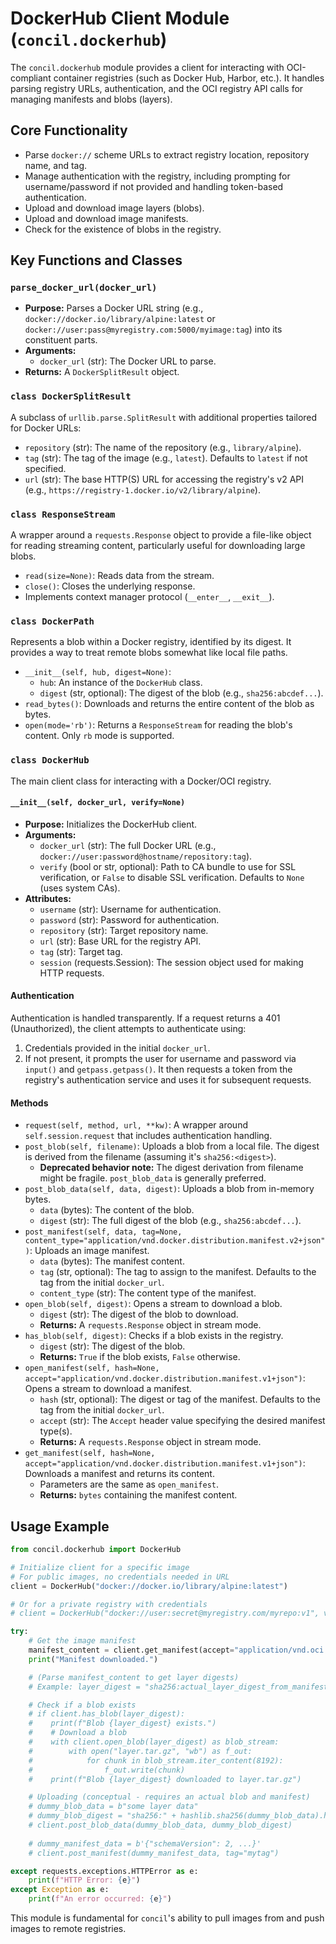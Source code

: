 # DockerHub Client Module (`concil.dockerhub`)

The `concil.dockerhub` module provides a client for interacting with OCI-compliant container registries (such as Docker Hub, Harbor, etc.). It handles parsing registry URLs, authentication, and the OCI registry API calls for managing manifests and blobs (layers).

## Core Functionality

- Parse `docker://` scheme URLs to extract registry location, repository name, and tag.
- Manage authentication with the registry, including prompting for username/password if not provided and handling token-based authentication.
- Upload and download image layers (blobs).
- Upload and download image manifests.
- Check for the existence of blobs in the registry.

## Key Functions and Classes

### `parse_docker_url(docker_url)`

- **Purpose:** Parses a Docker URL string (e.g., `docker://docker.io/library/alpine:latest` or `docker://user:pass@myregistry.com:5000/myimage:tag`) into its constituent parts.
- **Arguments:**
    - `docker_url` (str): The Docker URL to parse.
- **Returns:** A `DockerSplitResult` object.

### `class DockerSplitResult`

A subclass of `urllib.parse.SplitResult` with additional properties tailored for Docker URLs:

- `repository` (str): The name of the repository (e.g., `library/alpine`).
- `tag` (str): The tag of the image (e.g., `latest`). Defaults to `latest` if not specified.
- `url` (str): The base HTTP(S) URL for accessing the registry's v2 API (e.g., `https://registry-1.docker.io/v2/library/alpine`).

### `class ResponseStream`

A wrapper around a `requests.Response` object to provide a file-like object for reading streaming content, particularly useful for downloading large blobs.

- `read(size=None)`: Reads data from the stream.
- `close()`: Closes the underlying response.
- Implements context manager protocol (`__enter__`, `__exit__`).

### `class DockerPath`

Represents a blob within a Docker registry, identified by its digest. It provides a way to treat remote blobs somewhat like local file paths.

- `__init__(self, hub, digest=None)`:
    - `hub`: An instance of the `DockerHub` class.
    - `digest` (str, optional): The digest of the blob (e.g., `sha256:abcdef...`).
- `read_bytes()`: Downloads and returns the entire content of the blob as bytes.
- `open(mode='rb')`: Returns a `ResponseStream` for reading the blob's content. Only `rb` mode is supported.

### `class DockerHub`

The main client class for interacting with a Docker/OCI registry.

#### `__init__(self, docker_url, verify=None)`

- **Purpose:** Initializes the DockerHub client.
- **Arguments:**
    - `docker_url` (str): The full Docker URL (e.g., `docker://user:password@hostname/repository:tag`).
    - `verify` (bool or str, optional): Path to CA bundle to use for SSL verification, or `False` to disable SSL verification. Defaults to `None` (uses system CAs).
- **Attributes:**
    - `username` (str): Username for authentication.
    - `password` (str): Password for authentication.
    - `repository` (str): Target repository name.
    - `url` (str): Base URL for the registry API.
    - `tag` (str): Target tag.
    - `session` (requests.Session): The session object used for making HTTP requests.

#### Authentication

Authentication is handled transparently. If a request returns a 401 (Unauthorized), the client attempts to authenticate using:
1. Credentials provided in the initial `docker_url`.
2. If not present, it prompts the user for username and password via `input()` and `getpass.getpass()`.
It then requests a token from the registry's authentication service and uses it for subsequent requests.

#### Methods

- `request(self, method, url, **kw)`: A wrapper around `self.session.request` that includes authentication handling.
- `post_blob(self, filename)`: Uploads a blob from a local file. The digest is derived from the filename (assuming it's `sha256:<digest>`).
    - **Deprecated behavior note:** The digest derivation from filename might be fragile. `post_blob_data` is generally preferred.
- `post_blob_data(self, data, digest)`: Uploads a blob from in-memory bytes.
    - `data` (bytes): The content of the blob.
    - `digest` (str): The full digest of the blob (e.g., `sha256:abcdef...`).
- `post_manifest(self, data, tag=None, content_type="application/vnd.docker.distribution.manifest.v2+json")`: Uploads an image manifest.
    - `data` (bytes): The manifest content.
    - `tag` (str, optional): The tag to assign to the manifest. Defaults to the tag from the initial `docker_url`.
    - `content_type` (str): The content type of the manifest.
- `open_blob(self, digest)`: Opens a stream to download a blob.
    - `digest` (str): The digest of the blob to download.
    - **Returns:** A `requests.Response` object in stream mode.
- `has_blob(self, digest)`: Checks if a blob exists in the registry.
    - `digest` (str): The digest of the blob.
    - **Returns:** `True` if the blob exists, `False` otherwise.
- `open_manifest(self, hash=None, accept="application/vnd.docker.distribution.manifest.v1+json")`: Opens a stream to download a manifest.
    - `hash` (str, optional): The digest or tag of the manifest. Defaults to the tag from the initial `docker_url`.
    - `accept` (str): The `Accept` header value specifying the desired manifest type(s).
    - **Returns:** A `requests.Response` object in stream mode.
- `get_manifest(self, hash=None, accept="application/vnd.docker.distribution.manifest.v1+json")`: Downloads a manifest and returns its content.
    - Parameters are the same as `open_manifest`.
    - **Returns:** `bytes` containing the manifest content.

## Usage Example

```python
from concil.dockerhub import DockerHub

# Initialize client for a specific image
# For public images, no credentials needed in URL
client = DockerHub("docker://docker.io/library/alpine:latest")

# Or for a private registry with credentials
# client = DockerHub("docker://user:secret@myregistry.com/myrepo:v1", verify="/path/to/ca.crt")

try:
    # Get the image manifest
    manifest_content = client.get_manifest(accept="application/vnd.oci.image.manifest.v1+json,application/vnd.docker.distribution.manifest.v2+json")
    print("Manifest downloaded.")

    # (Parse manifest_content to get layer digests)
    # Example: layer_digest = "sha256:actual_layer_digest_from_manifest"

    # Check if a blob exists
    # if client.has_blob(layer_digest):
    #    print(f"Blob {layer_digest} exists.")
    #    # Download a blob
    #    with client.open_blob(layer_digest) as blob_stream:
    #        with open("layer.tar.gz", "wb") as f_out:
    #            for chunk in blob_stream.iter_content(8192):
    #                f_out.write(chunk)
    #    print(f"Blob {layer_digest} downloaded to layer.tar.gz")

    # Uploading (conceptual - requires an actual blob and manifest)
    # dummy_blob_data = b"some layer data"
    # dummy_blob_digest = "sha256:" + hashlib.sha256(dummy_blob_data).hexdigest()
    # client.post_blob_data(dummy_blob_data, dummy_blob_digest)
    
    # dummy_manifest_data = b'{"schemaVersion": 2, ...}'
    # client.post_manifest(dummy_manifest_data, tag="mytag")

except requests.exceptions.HTTPError as e:
    print(f"HTTP Error: {e}")
except Exception as e:
    print(f"An error occurred: {e}")
```

This module is fundamental for `concil`'s ability to pull images from and push images to remote registries.
